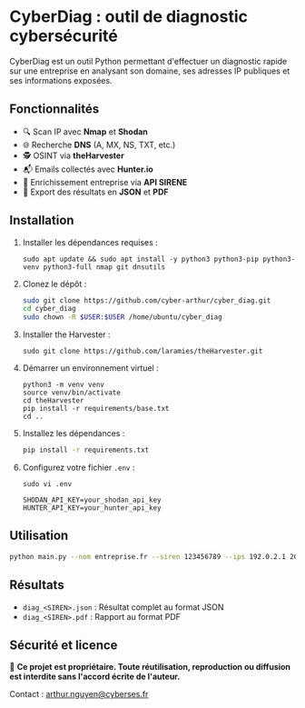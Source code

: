 # CyberDiag : outil de diagnostic cybersécurité

CyberDiag est un outil Python permettant d'effectuer un diagnostic rapide sur une entreprise en analysant son domaine, ses adresses IP publiques et ses informations exposées.

## Fonctionnalités

- 🔍 Scan IP avec **Nmap** et **Shodan**
- 🌐 Recherche **DNS** (A, MX, NS, TXT, etc.)
- 🕵️ OSINT via **theHarvester**
- 📬 Emails collectés avec **Hunter.io**
- 🧾 Enrichissement entreprise via **API SIRENE**
- 📄 Export des résultats en **JSON** et **PDF**

## Installation
1. Installer les dépendances requises :
   ```
   sudo apt update && sudo apt install -y python3 python3-pip python3-venv python3-full nmap git dnsutils 
   ```
   
2. Clonez le dépôt :
   ```bash
   sudo git clone https://github.com/cyber-arthur/cyber_diag.git
   cd cyber_diag
   sudo chown -R $USER:$USER /home/ubuntu/cyber_diag
   ```
3. Installer the Harvester :
   ```
   sudo git clone https://github.com/laramies/theHarvester.git
   ```
   
3. Démarrer un environnement virtuel :
   ```
   python3 -m venv venv
   source venv/bin/activate
   cd theHarvester
   pip install -r requirements/base.txt
   cd ..
   ```

4. Installez les dépendances :
   ```bash
   pip install -r requirements.txt
   ```

5. Configurez votre fichier `.env` :
   ```
   sudo vi .env
   ```
   ```env
   SHODAN_API_KEY=your_shodan_api_key
   HUNTER_API_KEY=your_hunter_api_key
   ```

## Utilisation

```bash
python main.py --nom entreprise.fr --siren 123456789 --ips 192.0.2.1 203.0.113.5
```

## Résultats

- `diag_<SIREN>.json` : Résultat complet au format JSON
- `diag_<SIREN>.pdf` : Rapport au format PDF 

## Sécurité et licence

🛑 **Ce projet est propriétaire. Toute réutilisation, reproduction ou diffusion est interdite sans l'accord écrite de l'auteur.**

Contact : arthur.nguyen@cyberses.fr
